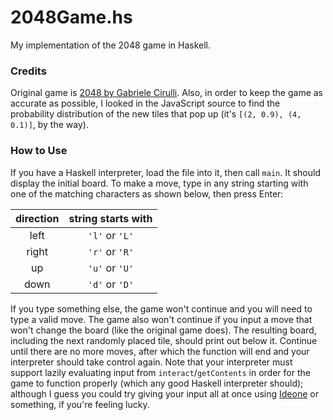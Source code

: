 2048Game.hs
===========

My implementation of the 2048 game in Haskell.

### Credits
Original game is [2048 by Gabriele Cirulli](http://gabrielecirulli.github.io/2048/). Also, in order to keep the game as accurate as possible, I looked in the JavaScript source to find the probability distribution of the new tiles that pop up (it's `[(2, 0.9), (4, 0.1)]`, by the way).

### How to Use
If you have a Haskell interpreter, load the file into it, then call `main`. It should display the initial board. To make a move, type in any string starting with one of the matching characters as shown below, then press Enter:

| direction | string starts with |
| :-------: | :----------------: |
| left      | `'l'` or `'L'`      |
| right     | `'r'` or `'R'`       |
| up        | `'u'` or `'U'`       |
| down      | `'d'` or `'D'`       |

If you type something else, the game won't continue and you will need to type a valid move. The game also won't continue if you input a move that won't change the board (like the original game does). The resulting board, including the next randomly placed tile, should print out below it. Continue until there are no more moves, after which the function will end and your interpreter should take control again. Note that your interpreter must support lazily evaluating input from `interact`/`getContents` in order for the game to function properly (which any good Haskell interpreter should); although I guess you could try giving your input all at once using [Ideone](http://ideone.com/) or something, if you're feeling lucky.